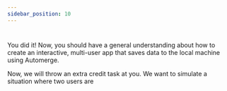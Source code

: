 ```yaml
---
sidebar_position: 10
---
```

# 

You did it! Now, you should have a general understanding about how to create an interactive, multi-user app that saves data to the local machine using Automerge. 

Now, we will throw an extra credit task at you. We want to simulate a situation where two users are
